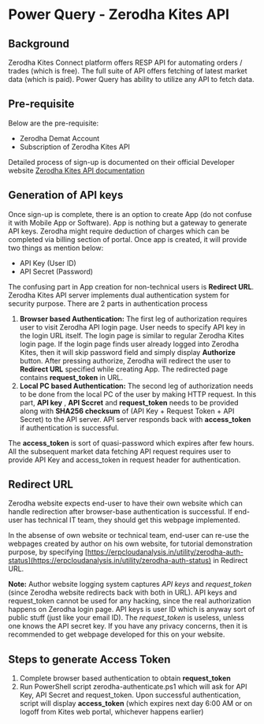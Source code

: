 # Power Query - Zerodha Kites API

## Background
Zerodha Kites Connect platform offers RESP API for automating orders / trades (which is free). The full suite of API offers fetching of latest market data (which is paid). Power Query has ability to utilize any API to fetch data.

## Pre-requisite
Below are the pre-requisite:
* Zerodha Demat Account
* Subscription of Zerodha Kites API

Detailed process of sign-up is documented on their official Developer website [Zerodha Kites API documentation](https://kite.trade/docs/connect/v3/)


## Generation of API keys
Once sign-up is complete, there is an option to create App (do not confuse it with Mobile App or Software). App is nothing but a gateway to generate API keys. Zerodha might require deduction of charges which can be completed via billing section of portal. Once app is created, it will provide two things as mention below:

* API Key (User ID)
* API Secret (Password)

The confusing part in App creation for non-technical users is **Redirect URL**. Zerodha Kites API server implements dual authentication system for security purpose. There are 2 parts in authentication process

1. **Browser based Authentication:** The first leg of authorization requires user to visit Zerodha API login page. User needs to specify API key in the login URL itself. The login page is similar to regular Zerodha Kites login page. If the login page finds user already logged into Zerodha Kites, then it will skip password field and simply display **Authorize** button. After pressing authorize, Zerodha will redirect the user to **Redirect URL** specified while creating App. The redirected page contains **request_token** in URL.
2. **Local PC based Authentication:**  The second leg of authorization needs to be done from the local PC of the user by making HTTP request. In this part, **API key** , **API Sccret**  and **request_token** needs to be provided along with **SHA256 checksum** of (API Key + Request Token + API Secret) to the API server. API server responds back with **access_token** if authentication is successful.

The **access_token** is sort of quasi-password which expires after few hours. All the subsequent market data fetching API request requires user to provide API Key and access_token in request header for authentication.

## Redirect URL
Zerodha website expects end-user to have their own website which can handle redirection after browser-base authentication is successful. If end-user has technical IT team, they should get this webpage implemented.

In the absense of own website or technical team, end-user can re-use the webpages created by author on his own website, for tutorial demonstration purpose, by specifying [https://erpcloudanalysis.in/utility/zerodha-auth-status](https://erpcloudanalysis.in/utility/zerodha-auth-status) in Redirect URL.

**Note:** Author website logging system captures *API keys* and *request_token* (since Zerodha website redirects back with both in URL). API keys and request_token cannot be used for any hacking, since the real authorization happens on Zerodha login page. API keys is user ID which is anyway sort of public stuff (just like your email ID). The *request_token* is useless, unless one knows the API secret key. If you have any privacy concerns, then it is recommended to get webpage developed for this on your website.

## Steps to generate Access Token
1. Complete browser based authentication to obtain **request_token**
2. Run PowerShell script zerodha-authenticate.ps1 which will ask for API Key, API Secret and request_token. Upon successful authentication, script will display **access_token** (which expires next day 6:00 AM or on logoff from Kites web portal, whichever happens earlier)